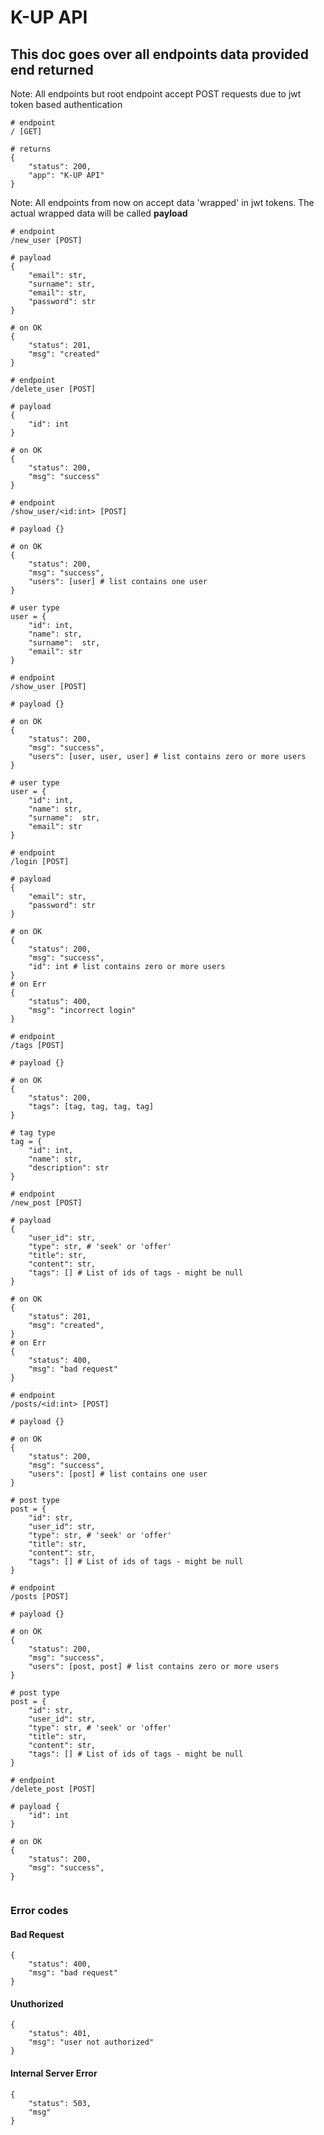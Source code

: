 # K-UP API

## This doc goes over all endpoints data provided end returned

Note: All endpoints but root endpoint accept POST requests due to jwt token based authentication


```
# endpoint
/ [GET]

# returns
{
    "status": 200,
    "app": "K-UP API"
}
```

Note: All endpoints from now on accept data 'wrapped' in jwt tokens. The actual wrapped data will be called **payload**

```
# endpoint
/new_user [POST]

# payload
{
    "email": str,
    "surname": str,
    "email": str,
    "password": str
}

# on OK
{
    "status": 201,
    "msg": "created"
}

```

```
# endpoint
/delete_user [POST]

# payload
{
    "id": int
}

# on OK
{
    "status": 200,
    "msg": "success"
}

```

```
# endpoint
/show_user/<id:int> [POST]

# payload {}

# on OK
{
    "status": 200,
    "msg": "success",
    "users": [user] # list contains one user
}

# user type
user = {
    "id": int,
    "name": str,
    "surname":  str,
    "email": str
}

```

```
# endpoint
/show_user [POST]

# payload {}

# on OK
{
    "status": 200,
    "msg": "success",
    "users": [user, user, user] # list contains zero or more users
}

# user type
user = {
    "id": int,
    "name": str,
    "surname":  str,
    "email": str
}

```
```
# endpoint
/login [POST]

# payload 
{
    "email": str,
    "password": str
}

# on OK
{
    "status": 200,
    "msg": "success",
    "id": int # list contains zero or more users
}
# on Err
{
    "status": 400,
    "msg": "incorrect login"
}
```

```
# endpoint
/tags [POST]

# payload {}

# on OK
{
    "status": 200,
    "tags": [tag, tag, tag, tag]
}

# tag type
tag = {
    "id": int,
    "name": str,
    "description": str
}
```


```
# endpoint
/new_post [POST]

# payload 
{
    "user_id": str,
    "type": str, # 'seek' or 'offer' 
    "title": str,
    "content": str,
    "tags": [] # List of ids of tags - might be null
}

# on OK
{
    "status": 201,
    "msg": "created",
}
# on Err
{
    "status": 400,
    "msg": "bad request"
}
```

```
# endpoint
/posts/<id:int> [POST]

# payload {}

# on OK
{
    "status": 200,
    "msg": "success",
    "users": [post] # list contains one user
}

# post type
post = {
    "id": str,
    "user_id": str,
    "type": str, # 'seek' or 'offer' 
    "title": str,
    "content": str,
    "tags": [] # List of ids of tags - might be null
}

```

```
# endpoint
/posts [POST]

# payload {}

# on OK
{
    "status": 200,
    "msg": "success",
    "users": [post, post] # list contains zero or more users
}

# post type
post = {
    "id": str,
    "user_id": str,
    "type": str, # 'seek' or 'offer' 
    "title": str,
    "content": str,
    "tags": [] # List of ids of tags - might be null
}

```

```
# endpoint
/delete_post [POST]

# payload {
    "id": int
}

# on OK
{
    "status": 200,
    "msg": "success",
}


```



### Error codes

#### Bad Request
```
{
    "status": 400,
    "msg": "bad request"
}
```

#### Unuthorized
```
{
    "status": 401,
    "msg": "user not authorized"
}
```

#### Internal Server Error
```
{
    "status": 503,
    "msg"
}
```
